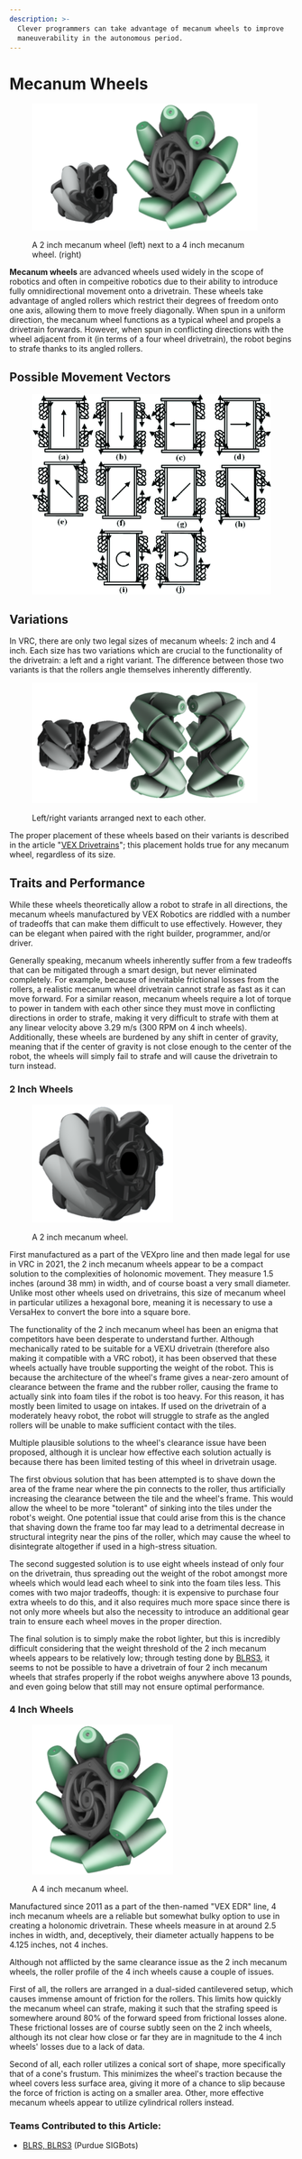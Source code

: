 ```yaml
---
description: >-
  Clever programmers can take advantage of mecanum wheels to improve
  maneuverability in the autonomous period.
---
```


# Mecanum Wheels

<figure><img src="../../../.gitbook/assets/mecanumwheelstogether.png" alt=""><figcaption><p>A 2 inch mecanum wheel (left) next to a 4 inch mecanum wheel. (right)</p></figcaption></figure>

**Mecanum wheels** are advanced wheels used widely in the scope of robotics and often in compeitive robotics due to their ability to introduce fully omnidirectional movement onto a drivetrain. These wheels take advantage of angled rollers which restrict their degrees of freedom onto one axis, allowing them to move freely diagonally. When spun in a uniform direction, the mecanum wheel functions as a typical wheel and propels a drivetrain forwards. However, when spun in conflicting directions with the wheel adjacent from it (in terms of a four wheel drivetrain), the robot begins to strafe thanks to its angled rollers.&#x20;

## Possible Movement Vectors

<figure><img src="../../../.gitbook/assets/image (255).png" alt="" width="534"><figcaption></figcaption></figure>

## Variations

In VRC, there are only two legal sizes of mecanum wheels: 2 inch and 4 inch. Each size has two variations which are crucial to the functionality of the drivetrain: a left and a right variant. The difference between those two variants is that the rollers angle themselves inherently differently.

<figure><img src="../../../.gitbook/assets/mecanumwheelvariants.png" alt=""><figcaption><p>Left/right variants arranged next to each other.</p></figcaption></figure>

The proper placement of these wheels based on their variants is described in the article "[VEX Drivetrains](../../vex-drivetrains.md)"; this placement holds true for any mecanum wheel, regardless of its size.

## Traits and Performance

While these wheels theoretically allow a robot to strafe in all directions, the mecanum wheels manufactured by VEX Robotics are riddled with a number of tradeoffs that can make them difficult to use effectively. However, they can be elegant when paired with the right builder, programmer, and/or driver.&#x20;

Generally speaking, mecanum wheels inherently suffer from a few tradeoffs that can be mitigated through a smart design, but never eliminated completely. For example, because of inevitable frictional losses from the rollers, a realistic mecanum wheel drivetrain cannot strafe as fast as it can move forward. For a similar reason, mecanum wheels require a lot of torque to power in tandem with each other since they must move in conflicting directions in order to strafe, making it very difficult to strafe with them at any linear velocity above 3.29 m/s (300 RPM on 4 inch wheels). Additionally, these wheels are burdened by any shift in center of gravity, meaning that if the center of gravity is not close enough to the center of the robot, the wheels will simply fail to strafe and will cause the drivetrain to turn instead.

### 2 Inch Wheels

<figure><img src="../../../.gitbook/assets/2inchmecanumwheel_render2.png" alt=""><figcaption><p>A 2 inch mecanum wheel.</p></figcaption></figure>

First manufactured as a part of the VEXpro line and then made legal for use in VRC in 2021, the 2 inch mecanum wheels appear to be a compact solution to the complexities of holonomic movement. They measure 1.5 inches (around 38 mm) in width, and of course boast a very small diameter. Unlike most other wheels used on drivetrains, this size of mecanum wheel in particular utilizes a hexagonal bore, meaning it is necessary to use a VersaHex to convert the bore into a square bore.

The functionality of the 2 inch mecanum wheel has been an enigma that competitors have been desperate to understand further. Although mechanically rated to be suitable for a VEXU drivetrain (therefore also making it compatible with a VRC robot), it has been observed that these wheels actually have trouble supporting the weight of the robot. This is because the architecture of the wheel's frame gives a near-zero amount of clearance between the frame and the rubber roller, causing the frame to actually sink into foam tiles if the robot is too heavy. For this reason, it has mostly been limited to usage on intakes. If used on the drivetrain of a moderately heavy robot, the robot will struggle to strafe as the angled rollers will be unable to make sufficient contact with the tiles.

Multiple plausible solutions to the wheel's clearance issue have been proposed, although it is unclear how effective each solution actually is because there has been limited testing of this wheel in drivetrain usage.

The first obvious solution that has been attempted is to shave down the area of the frame near where the pin connects to the roller, thus artificially increasing the clearance between the tile and the wheel's frame. This would allow the wheel to be more "tolerant" of sinking into the tiles under the robot's weight. One potential issue that could arise from this is the chance that shaving down the frame too far may lead to a detrimental decrease in structural integrity near the pins of the roller, which may cause the wheel to disintegrate altogether if used in a high-stress situation.

The second suggested solution is to use eight wheels instead of only four on the drivetrain, thus spreading out the weight of the robot amongst more wheels which would lead each wheel to sink into the foam tiles less. This comes with two major tradeoffs, though: it is expensive to purchase four extra wheels to do this, and it also requires much more space since there is not only more wheels but also the necessity to introduce an additional gear train to ensure each wheel moves in the proper direction.

The final solution is to simply make the robot lighter, but this is incredibly difficult considering that the weight threshold of the 2 inch mecanum wheels appears to be relatively low; through testing done by [BLRS3](https://www.robotevents.com/teams/VEXU/BLRS3), it seems to not be possible to have a drivetrain of four 2 inch mecanum wheels that strafes properly if the robot weighs anywhere above 13 pounds, and even going below that still may not ensure optimal performance.

### 4 Inch Wheels

<figure><img src="../../../.gitbook/assets/4inchmecanumwheel_render2.png" alt=""><figcaption><p>A 4 inch mecanum wheel.</p></figcaption></figure>

Manufactured since 2011 as a part of the then-named "VEX EDR" line, 4 inch mecanum wheels are a reliable but somewhat bulky option to use in creating a holonomic drivetrain. These wheels measure in at around 2.5 inches in width, and, deceptively, their diameter actually happens to be 4.125 inches, not 4 inches.&#x20;

Although not afflicted by the same clearance issue as the 2 inch mecanum wheels, the roller profile of the 4 inch wheels cause a couple of issues.&#x20;

First of all, the rollers are arranged in a dual-sided cantilevered setup, which causes immense amount of friction for the rollers. This limits how quickly the mecanum wheel can strafe, making it such that the strafing speed is somewhere around 80% of the forward speed from frictional losses alone. These frictional losses are of course subtly seen on the 2 inch wheels, although its not clear how close or far they are in magnitude to the 4 inch wheels' losses due to a lack of data.&#x20;

Second of all, each roller utilizes a conical sort of shape, more specifically that of a cone's frustum. This minimizes the wheel's traction because the wheel covers less surface area, giving it more of a chance to slip because the force of friction is acting on a smaller area. Other, more effective mecanum wheels appear to utilize cylindrical rollers instead.

### Teams Contributed to this Article:

* [BLRS, BLRS3](https://purduesigbots.com) (Purdue SIGBots)
